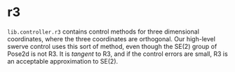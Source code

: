 # r3

`lib.controller.r3` contains control methods for three dimensional
coordinates, where the three coordinates are orthogonal.  Our high-level
swerve control uses this sort of method, even though the SE(2) group
of Pose2d is not R3.  It is *tangent* to R3, and if the control
errors are small, R3 is an acceptable approximation to SE(2).

